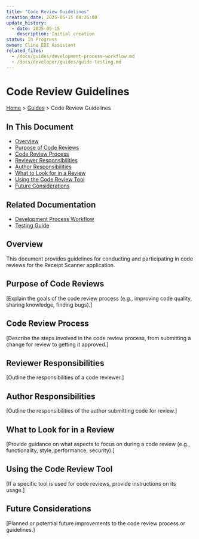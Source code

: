 ```yaml
---
title: "Code Review Guidelines"
creation_date: 2025-05-15 04:26:00
update_history:
  - date: 2025-05-15
    description: Initial creation
status: In Progress
owner: Cline EDI Assistant
related_files:
  - /docs/guides/development-process-workflow.md
  - /docs/developer/guides/guide-testing.md
---
```


# Code Review Guidelines

[Home](/docs) > [Guides](/docs/guides) > Code Review Guidelines

## In This Document
- [Overview](#overview)
- [Purpose of Code Reviews](#purpose-of-code-reviews)
- [Code Review Process](#code-review-process)
- [Reviewer Responsibilities](#reviewer-responsibilities)
- [Author Responsibilities](#author-responsibilities)
- [What to Look for in a Review](#what-to-look-for-in-a-review)
- [Using the Code Review Tool](#using-the-code-review-tool)
- [Future Considerations](#future-considerations)

## Related Documentation
- [Development Process Workflow](./development-process-workflow.md)
- [Testing Guide](../developer/guides/guide-testing.md)

## Overview

This document provides guidelines for conducting and participating in code reviews for the Receipt Scanner application.

## Purpose of Code Reviews

[Explain the goals of the code review process (e.g., improving code quality, sharing knowledge, finding bugs).]

## Code Review Process

[Describe the steps involved in the code review process, from submitting a change for review to getting it approved.]

## Reviewer Responsibilities

[Outline the responsibilities of a code reviewer.]

## Author Responsibilities

[Outline the responsibilities of the author submitting code for review.]

## What to Look for in a Review

[Provide guidance on what aspects to focus on during a code review (e.g., functionality, style, performance, security).]

## Using the Code Review Tool

[If a specific tool is used for code reviews, provide instructions on its usage.]

## Future Considerations

[Planned or potential future improvements to the code review process or guidelines.]

